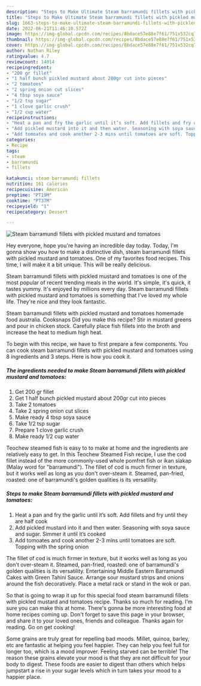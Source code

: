 ```yaml
---
description: "Steps to Make Ultimate Steam barramundi fillets with pickled mustard and tomatoes"
title: "Steps to Make Ultimate Steam barramundi fillets with pickled mustard and tomatoes"
slug: 1663-steps-to-make-ultimate-steam-barramundi-fillets-with-pickled-mustard-and-tomatoes
date: 2022-06-21T11:46:10.572Z
image: https://img-global.cpcdn.com/recipes/8bdace57e88e7f61/751x532cq70/steam-barramundi-fillets-with-pickled-mustard-and-tomatoes-recipe-main-photo.jpg
thumbnail: https://img-global.cpcdn.com/recipes/8bdace57e88e7f61/751x532cq70/steam-barramundi-fillets-with-pickled-mustard-and-tomatoes-recipe-main-photo.jpg
cover: https://img-global.cpcdn.com/recipes/8bdace57e88e7f61/751x532cq70/steam-barramundi-fillets-with-pickled-mustard-and-tomatoes-recipe-main-photo.jpg
author: Nathan Riley
ratingvalue: 4.7
reviewcount: 14014
recipeingredient:
- "200 gr fillet"
- "1 half bunch pickled mustard about 200gr cut into pieces"
- "2 tomatoes"
- "2 spring onion cut slices"
- "4 tbsp soya sauce"
- "1/2 tsp sugar"
- "1 clove garlic crush"
- "1/2 cup water"
recipeinstructions:
- "Heat a pan and fry the garlic until it’s soft. Add fillets and fry until they are half cook"
- "Add pickled mustard into it and then water. Seasoning with soya sauce and sugar. Simmer it until it’s cooked"
- "Add tomoates and cook another 2-3 mins until tomatoes are soft. Topping with the spring onion"
categories:
- Recipe
tags:
- steam
- barramundi
- fillets

katakunci: steam barramundi fillets 
nutrition: 161 calories
recipecuisine: American
preptime: "PT19M"
cooktime: "PT37M"
recipeyield: "1"
recipecategory: Dessert

---
```



![Steam barramundi fillets with pickled mustard and tomatoes](https://img-global.cpcdn.com/recipes/8bdace57e88e7f61/751x532cq70/steam-barramundi-fillets-with-pickled-mustard-and-tomatoes-recipe-main-photo.jpg)

Hey everyone, hope you're having an incredible day today. Today, I'm gonna show you how to make a distinctive dish, steam barramundi fillets with pickled mustard and tomatoes. One of my favorites food recipes. This time, I will make it a bit unique. This will be really delicious.

Steam barramundi fillets with pickled mustard and tomatoes is one of the most popular of recent trending meals in the world. It's simple, it's quick, it tastes yummy. It's enjoyed by millions every day. Steam barramundi fillets with pickled mustard and tomatoes is something that I've loved my whole life. They're nice and they look fantastic.

Steam barramundi fillets with pickled mustard and tomatoes homemade food australia. Cooksnaps Did you make this recipe? Stir in mustard greens and pour in chicken stock. Carefully place fish fillets into the broth and increase the heat to medium high heat.


To begin with this recipe, we have to first prepare a few components. You can cook steam barramundi fillets with pickled mustard and tomatoes using 8 ingredients and 3 steps. Here is how you cook it.

<!--inarticleads1-->

##### The ingredients needed to make Steam barramundi fillets with pickled mustard and tomatoes:

1. Get 200 gr fillet
1. Get 1 half bunch pickled mustard about 200gr cut into pieces
1. Take 2 tomatoes
1. Take 2 spring onion cut slices
1. Make ready 4 tbsp soya sauce
1. Take 1/2 tsp sugar
1. Prepare 1 clove garlic crush
1. Make ready 1/2 cup water


Teochew steamed fish is easy to to make at home and the ingredients are relatively easy to get. In this Teochew Steamed Fish recipe, I use the cod fillet instead of the more commonly-used whole pomfret fish or ikan siakap (Malay word for &#34;barramundi&#34;). The fillet of cod is much firmer in texture, but it works well as long as you don&#39;t over-steam it. Steamed, pan-fried, roasted: one of barramundi&#39;s golden qualities is its versatility. 

<!--inarticleads2-->

##### Steps to make Steam barramundi fillets with pickled mustard and tomatoes:

1. Heat a pan and fry the garlic until it’s soft. Add fillets and fry until they are half cook
1. Add pickled mustard into it and then water. Seasoning with soya sauce and sugar. Simmer it until it’s cooked
1. Add tomoates and cook another 2-3 mins until tomatoes are soft. Topping with the spring onion


The fillet of cod is much firmer in texture, but it works well as long as you don&#39;t over-steam it. Steamed, pan-fried, roasted: one of barramundi&#39;s golden qualities is its versatility. Entertaining Middle Eastern Barramundi Cakes with Green Tahini Sauce. Arrange sour mustard strips and onions around the fish decoratively. Place a metal rack or stand in the wok or pan. 

So that is going to wrap it up for this special food steam barramundi fillets with pickled mustard and tomatoes recipe. Thanks so much for reading. I'm sure you can make this at home. There's gonna be more interesting food at home recipes coming up. Don't forget to save this page in your browser, and share it to your loved ones, friends and colleague. Thanks again for reading. Go on get cooking!

Some grains are truly great for repelling bad moods. Millet, quinoa, barley, etc are fantastic at helping you feel happier. They can help you feel full for longer too, which is a mood improver. Feeling starved can be terrible! The reason these grains elevate your mood is that they are not difficult for your body to digest. These foods are easier to digest than others which helps jumpstart a rise in your sugar levels which in turn takes your mood to a happier place.

